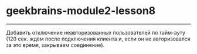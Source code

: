 # geekbrains-module2-lesson8

***

Добавить отключение неавторизованных пользователей по тайм-ауту (120 сек. ждём после подключения клиента и, если он не авторизовался за это время, закрываем соединение).
